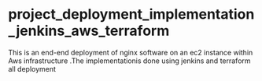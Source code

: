 # project_deployment_implementation_jenkins_aws_terraform
This is an end-end deployment of nginx software on an ec2 instance within Aws infrastructure .The implementationis done  using jenkins and terraform all deployment 
